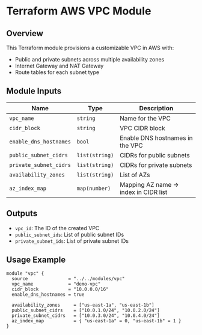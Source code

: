 
# Terraform AWS VPC Module

##  Overview

This Terraform module provisions a customizable VPC in AWS with:

- Public and private subnets across multiple availability zones
- Internet Gateway and NAT Gateway
- Route tables for each subnet type

##  Module Inputs

| Name                  | Type           | Description                         |
|-----------------------|----------------|-------------------------------------|
| `vpc_name`            | `string`       | Name for the VPC                    |
| `cidr_block`          | `string`       | VPC CIDR block                      |
| `enable_dns_hostnames`| `bool`         | Enable DNS hostnames in the VPC     |
| `public_subnet_cidrs` | `list(string)` | CIDRs for public subnets            |
| `private_subnet_cidrs`| `list(string)` | CIDRs for private subnets           |
| `availability_zones`  | `list(string)` | List of AZs                         |
| `az_index_map`        | `map(number)`  | Mapping AZ name -> index in CIDR list|

##  Outputs

- `vpc_id`: The ID of the created VPC
- `public_subnet_ids`: List of public subnet IDs
- `private_subnet_ids`: List of private subnet IDs

##  Usage Example

```hcl
module "vpc" {
  source               = "../../modules/vpc"
  vpc_name             = "demo-vpc"
  cidr_block           = "10.0.0.0/16"
  enable_dns_hostnames = true

  availability_zones     = ["us-east-1a", "us-east-1b"]
  public_subnet_cidrs    = ["10.0.1.0/24", "10.0.2.0/24"]
  private_subnet_cidrs   = ["10.0.3.0/24", "10.0.4.0/24"]
  az_index_map           = { "us-east-1a" = 0, "us-east-1b" = 1 }
}
